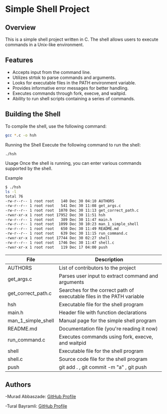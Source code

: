 # Simple Shell Project

## Overview
This is a simple shell project written in C. The shell allows users to execute commands in a Unix-like environment.

## Features
- Accepts input from the command line.
- Utilizes strtok to parse commands and arguments.
- Looks for executable files in the PATH environment variable.
- Provides informative error messages for better handling.
- Executes commands through fork, execve, and waitpid.
- Ability to run shell scripts containing a series of commands.

## Building the Shell
To compile the shell, use the following command:

```bash
gcc *.c -o hsh
```
Running the Shell
Execute the following command to run the shell:

```bash
./hsh
```
Usage
Once the shell is running, you can enter various commands supported by the shell.

Example
```bash
$ ./hsh
ls -l
total 76
-rw-r--r-- 1 root root   140 Dec 30 04:10 AUTHORS
-rw-r--r-- 1 root root   541 Dec 30 11:08 get_args.c
-rw-r--r-- 1 root root  1070 Dec 30 11:13 get_correct_path.c
-rwxr-xr-x 1 root root 17952 Dec 30 11:51 hsh
-rw-r--r-- 1 root root   389 Dec 30 11:47 main.h
-rw-r--r-- 1 root root  1099 Dec 30 10:23 man_1_simple_shell
-rw-r--r-- 1 root root   650 Dec 30 11:49 README.md
-rw-r--r-- 1 root root   639 Dec 30 11:15 run_command.c
-rwxr-xr-x 1 root root 17744 Dec 30 02:27 shell
-rw-r--r-- 1 root root  1746 Dec 30 11:47 shell.c
-rwxr-xr-x 1 root root   119 Dec 17 04:00 push
```

| File                  | Description                                   |
|-----------------------|-----------------------------------------------|
| AUTHORS               | List of contributors to the project           |
| get_args.c            | Parses user input to extract command and arguments |
| get_correct_path.c    | Searches for the correct path of executable files in the PATH variable |
| hsh                   | Executable file for the shell program         |
| main.h                | Header file with function declarations       |
| man_1_simple_shell    | Manual page for the simple shell program      |
| README.md             | Documentation file (you're reading it now)  |
| run_command.c         | Executes commands using fork, execve, and waitpid |
| shell                 | Executable file for the shell program         |
| shell.c               | Source code file for the shell program        |
| push                  | git add . , git commit -m "a" , git push  |

## Authors
-Murad Abbaszade: [GitHub Profile](https://github.com/MuradAbbaszade)

-Tural Bayramli: [GitHub Profile](https://github.com/STTGL)
